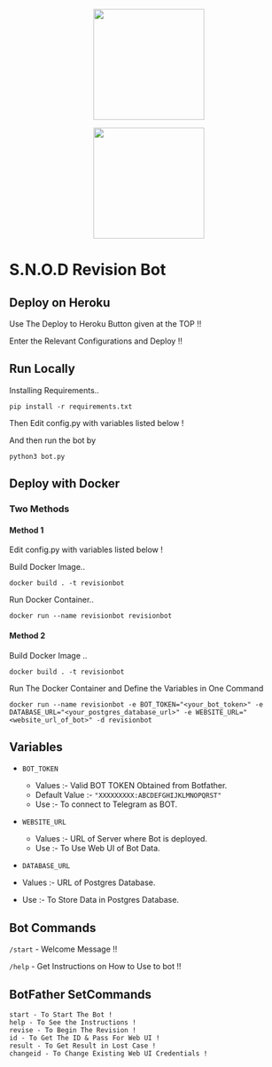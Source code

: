 <p align="center">
  <a href="https://heroku.com/deploy?template=https://github.com/shrey2199/snod_clever">
    <img src="https://img.shields.io/badge/Deploy%20To%20Heroku-blueviolet?style=for-the-badge&logo=heroku" width="200" />
  </a>
</p>
<p align="center">
  <a href="https://t.me/shrey_contact_bot">
    <img src="https://img.shields.io/badge/Telegram-2CA5E0?style=for-the-badge&logo=telegram&logoColor=white" width="200" />
  </a>
</p>

# S.N.O.D Revision Bot

## Deploy on Heroku

Use The Deploy to Heroku Button given at the TOP !!

Enter the Relevant Configurations and Deploy !!

## Run Locally

Installing Requirements.. 

    pip install -r requirements.txt

Then Edit config.py with variables listed below !

And then run the bot by 

    python3 bot.py

## Deploy with Docker

### Two Methods

#### Method 1

Edit config.py with variables listed below !

Build Docker Image.. 

    docker build . -t revisionbot

Run Docker Container.. 

    docker run --name revisionbot revisionbot

#### Method 2

Build Docker Image ..

    docker build . -t revisionbot

Run The Docker Container and Define the Variables in One Command

    docker run --name revisionbot -e BOT_TOKEN="<your_bot_token>" -e DATABASE_URL="<your_postgres_database_url>" -e WEBSITE_URL="<website_url_of_bot>" -d revisionbot

## Variables

- `BOT_TOKEN`
  - Values :- Valid BOT TOKEN Obtained from Botfather.
  - Default Value :- `"XXXXXXXXX:ABCDEFGHIJKLMNOPQRST"`
  - Use :- To connect to Telegram as BOT.

- `WEBSITE_URL`
  - Values :- URL of Server where Bot is deployed.
  - Use :- To Use Web UI of Bot Data.

-  `DATABASE_URL`
  - Values :- URL of Postgres Database.
  - Use :- To Store Data in Postgres Database.

## Bot Commands

`/start` - Welcome Message !!

`/help` - Get Instructions on How to Use to bot !!

## BotFather SetCommands

    start - To Start The Bot !
    help - To See the Instructions !
    revise - To Begin The Revision !
    id - To Get The ID & Pass For Web UI !
    result - To Get Result in Lost Case !
    changeid - To Change Existing Web UI Credentials !
